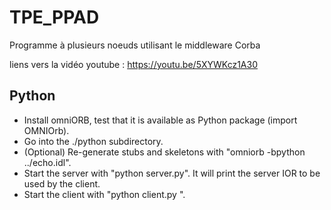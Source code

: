 # TPE_PPAD
Programme à plusieurs noeuds utilisant le middleware Corba

liens vers la vidéo youtube : https://youtu.be/5XYWKcz1A30

## Python
- Install omniORB, test that it is available as Python package (import OMNIOrb).
- Go into the ./python subdirectory.
- (Optional) Re-generate stubs and skeletons with "omniorb -bpython ../echo.idl".
- Start the server with "python server.py". It will print the server IOR to be used by the client.
- Start the client with "python client.py <IOR>".

